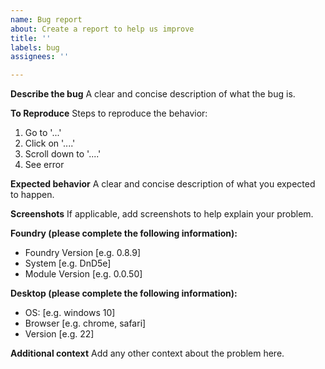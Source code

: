 ```yaml
---
name: Bug report
about: Create a report to help us improve
title: ''
labels: bug
assignees: ''

---
```


**Describe the bug**
A clear and concise description of what the bug is.

**To Reproduce**
Steps to reproduce the behavior:
1. Go to '...'
2. Click on '....'
3. Scroll down to '....'
4. See error

**Expected behavior**
A clear and concise description of what you expected to happen.

**Screenshots**
If applicable, add screenshots to help explain your problem.

**Foundry (please complete the following information):**
 - Foundry Version [e.g. 0.8.9]
 - System [e.g. DnD5e]
 - Module Version [e.g. 0.0.50]

**Desktop (please complete the following information):**
 - OS: [e.g. windows 10]
 - Browser [e.g. chrome, safari]
 - Version [e.g. 22]

**Additional context**
Add any other context about the problem here.
